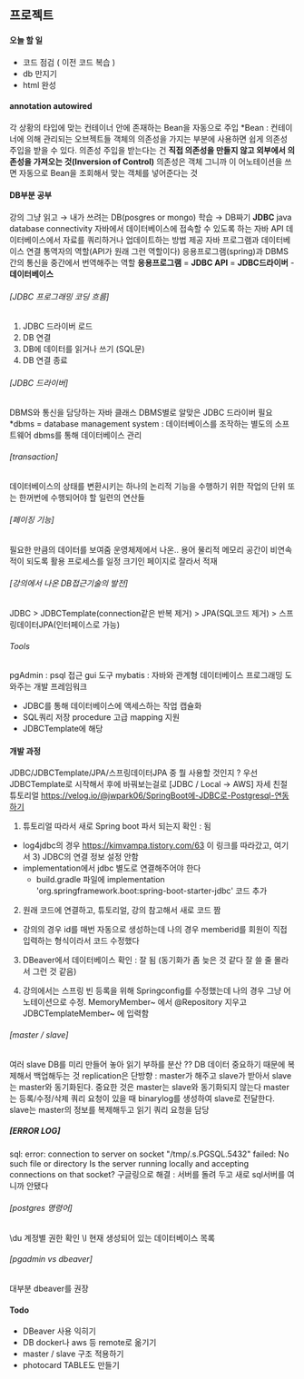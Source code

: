 ## 프로젝트

#### 오늘 할 일
- 코드 점검 ( 이전 코드 복습 )
- db 만지기
- html 완성

#### annotation autowired
각 상황의 타입에 맞는 컨테이너 안에 존재하는 Bean을 자동으로 주입
*Bean : 컨테이너에 의해 관리되는 오브젝트들
객체의 의존성을 가지는 부분에 사용하면 쉽게 의존성 주입을 받을 수 있다.
의존성 주입을 받는다는 건 **직접 의존성을 만들지 않고 외부에서 의존성을 가져오는 것(Inversion of Control)** 의존성은 객체
그니까 이 어노테이션을 쓰면 자동으로 Bean을 조회해서 맞는 객체를 넣어준다는 것

#### DB부분 공부
강의 그냥 읽고 → 내가 쓰려는 DB(posgres or mongo) 학습 → DB짜기
**JDBC**
java database connectivity
자바에서 데이터베이스에 접속할 수 있도록 하는 자바 API
데이터베이스에서 자료를 쿼리하거나 업데이트하는 방법 제공
자바 프로그램과 데이터베이스 연결
통역자의 역할(API가 원래 그런 역할이다) 응용프로그램(spring)과 DBMS간의 통신을 중간에서 번역해주는 역할
**응용프로그램** = **JDBC API** = **JDBC드라이버** - **데이터베이스**

###### [JDBC 프로그래밍 코딩 흐름]
1) JDBC 드라이버 로드
2) DB 연결
3) DB에 데이터를 읽거나 쓰기 (SQL문)
4) DB 연결 종료

###### [JDBC 드라이버]
DBMS와 통신을 담당하는 자바 클래스
DBMS별로 알맞은 JDBC 드라이버 필요
*dbms = database management system : 데이터베이스를 조작하는 별도의 소프트웨어
dbms를 통해 데이터베이스 관리

###### [transaction]
데이터베이스의 상태를 변환시키는 하나의 논리적 기능을 수행하기 위한 작업의 단위 또는 한꺼번에 수행되어야 할 일련의 연산들

###### [페이징 기능]
필요한 만큼의 데이터를 보여줌
운영체제에서 나온.. 용어
물리적 메모리 공간이 비연속적이 되도록 활용
프로세스를 일정 크기인 페이지로 잘라서 적재

###### [강의에서 나온 DB접근기술의 발전]
JDBC > JDBCTemplate(connection같은 반복 제거) > JPA(SQL코드 제거) > 스프링데이터JPA(인터페이스로 가능)

###### Tools
pgAdmin : psql 접근 gui 도구
mybatis : 자바와 관계형 데이터베이스 프로그래밍 도와주는 개발 프레임워크 
- JDBC를 통해 데이터베이스에 액세스하는 작업 캡슐화
- SQL쿼리 저장 procedure 고급 mapping 지원
- JDBCTemplate에 해당

#### 개발 과정
JDBC/JDBCTemplate/JPA/스프링데이터JPA 중 뭘 사용할 것인지 ? 우선 JDBCTemplate로 시작해서 후에 바꿔보는걸로
[JDBC / Local → AWS] 자세 친절 튜토리얼 https://velog.io/@jwpark06/SpringBoot에-JDBC로-Postgresql-연동하기
1) 튜토리얼 따라서 새로 Spring boot 파서 되는지 확인 : 됨
- log4jdbc의 경우 https://kimvampa.tistory.com/63 이 링크를 따라갔고, 여기서 3) JDBC의 연결 정보 설정 안함
- implementation에서 jdbc 별도로 연결해주어야 한다
    - build.gradle 파일에 implementation 'org.springframework.boot:spring-boot-starter-jdbc' 코드 추가

2) 원래 코드에 연결하고, 튜토리얼, 강의 참고해서 새로 코드 짬
- 강의의 경우 id를 매번 자동으로 생성하는데 나의 경우 memberid를 회원이 직접 입력하는 형식이라서 코드 수정했다

3) DBeaver에서 데이터베이스 확인 : 잘 됨 (동기화가 좀 늦은 것 같다 잘 쓸 줄 몰라서 그런 것 같음)

4) 강의에서는 스프링 빈 등록을 위해 Springconfig를 수정했는데 나의 경우 그냥 어노테이션으로 수정.
MemoryMember~ 에서 @Repository 지우고 JDBCTemplateMember~ 에 입력함


###### [master / slave]
여러 slave DB를 미리 만들어 놓아 읽기 부하를 분산 ??
DB 데이터 중요하기 때문에 복제해서 백업해두는 것
replication은 단방향 : master가 해주고 slave가 받아서 slave는 master와 동기화된다.
중요한 것은 master는 slave와 동기화되지 않는다
master는 등록/수정/삭제 쿼리 요청이 있을 때 binarylog를 생성하여 slave로 전달한다.
slave는 master의 정보를 복제해두고 읽기 쿼리 요청을 담당

##### [ERROR LOG]
sql: error: connection to server on socket "/tmp/.s.PGSQL.5432" failed: No such file or directory
Is the server running locally and accepting connections on that socket?
구글링으로 해결 : 서버를 돌려 두고 새로 sql서버를 여니까 안됐다

###### [postgres 명령어]
\du 계정별 권한 확인
\l 현재 생성되어 있는 데이터베이스 목록

###### [pgadmin vs dbeaver]
대부분 dbeaver를 권장

#### Todo
- DBeaver 사용 익히기
- DB docker나 aws 등 remote로 옮기기
- master / slave 구조 적용하기
- photocard TABLE도 만들기
